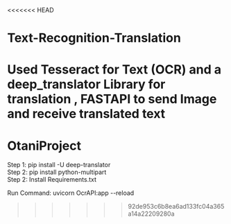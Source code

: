 <<<<<<< HEAD
# Text-Recognition-Translation
Used Tesseract for Text (OCR) and a deep_translator Library for translation , FASTAPI to send Image and receive translated text
=======
# OtaniProject

Step 1: pip install -U deep-translator \
Step 2: pip install python-multipart \
Step 2: Install Requirements.txt 

Run Command: uvicorn OcrAPI:app --reload
>>>>>>> 92de953c6b8ea6ad133fc04a365a14a22209280a
